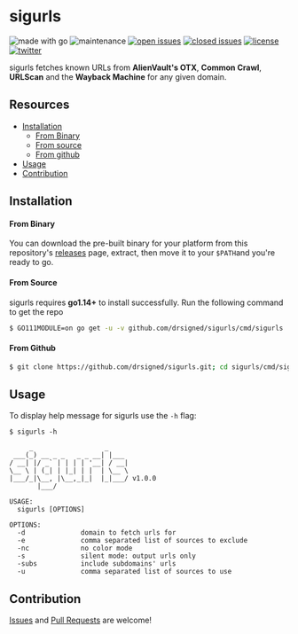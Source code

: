 # sigurls

![made with go](https://img.shields.io/badge/made%20with-Go-0040ff.svg) ![maintenance](https://img.shields.io/badge/maintained%3F-yes-0040ff.svg) [![open issues](https://img.shields.io/github/issues-raw/drsigned/sigurls.svg?style=flat&color=0040ff)](https://github.com/drsigned/sigurls/issues?q=is:issue+is:open) [![closed issues](https://img.shields.io/github/issues-closed-raw/drsigned/sigurls.svg?style=flat&color=0040ff)](https://github.com/drsigned/sigurls/issues?q=is:issue+is:closed) [![license](https://img.shields.io/badge/license-MIT-gray.svg?colorB=0040FF)](https://github.com/drsigned/sigurls/blob/master/LICENSE) [![twitter](https://img.shields.io/badge/twitter-@drsigned-0040ff.svg)](https://twitter.com/drsigned)

sigurls fetches known URLs from **AlienVault's OTX**, **Common Crawl**, **URLScan** and the **Wayback Machine** for any given domain.

## Resources

* [Installation](#installation)
    * [From Binary](#from-binary)
    * [From source](#from-source)
    * [From github](#from-github)
* [Usage](#usage)
* [Contribution](#contribution)

## Installation

#### From Binary

You can download the pre-built binary for your platform from this repository's [releases](https://github.com/drsigned/sigurls/releases/) page, extract, then move it to your `$PATH`and you're ready to go.

#### From Source

sigurls requires **go1.14+** to install successfully. Run the following command to get the repo

```bash
$ GO111MODULE=on go get -u -v github.com/drsigned/sigurls/cmd/sigurls
```

#### From Github

```bash
$ git clone https://github.com/drsigned/sigurls.git; cd sigurls/cmd/sigurls/; go build; mv sigurls /usr/local/bin/; sigurls -h
```

## Usage

To display help message for sigurls use the `-h` flag:

```
$ sigurls -h

     _                  _
 ___(_) __ _ _   _ _ __| |___
/ __| |/ _` | | | | '__| / __|
\__ \ | (_| | |_| | |  | \__ \
|___/_|\__, |\__,_|_|  |_|___/ v1.0.0
       |___/

USAGE:
  sigurls [OPTIONS]

OPTIONS:
  -d              domain to fetch urls for
  -e              comma separated list of sources to exclude
  -nc             no color mode
  -s              silent mode: output urls only
  -subs           include subdomains' urls
  -u              comma separated list of sources to use
```

## Contribution

[Issues](https://github.com/drsigned/sigurls/issues) and [Pull Requests](https://github.com/drsigned/sigurls/pulls) are welcome!
